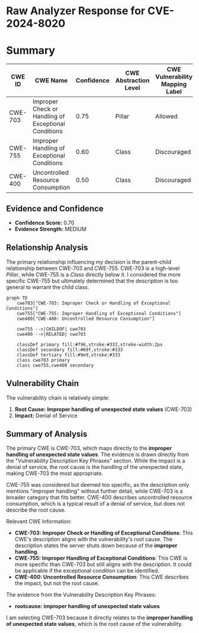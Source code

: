 # Raw Analyzer Response for CVE-2024-8020

# Summary
| CWE ID | CWE Name | Confidence | CWE Abstraction Level | CWE Vulnerability Mapping Label | CWE-Vulnerability Mapping Notes |
|---|---|---|---|---|---|
| CWE-703 | Improper Check or Handling of Exceptional Conditions | 0.75 | Pillar | Allowed | Primary CWE |
| CWE-755 | Improper Handling of Exceptional Conditions | 0.60 | Class | Discouraged | Secondary Candidate |
| CWE-400 | Uncontrolled Resource Consumption | 0.50 | Class | Discouraged | Secondary Candidate |

## Evidence and Confidence

*   **Confidence Score:** 0.70
*   **Evidence Strength:** MEDIUM

## Relationship Analysis
The primary relationship influencing my decision is the parent-child relationship between CWE-703 and CWE-755. CWE-703 is a high-level *Pillar*, while CWE-755 is a *Class* directly below it. I considered the more specific CWE-755 but ultimately determined that the description is too general to warrant the child class.

```mermaid
graph TD
    cwe703["CWE-703: Improper Check or Handling of Exceptional Conditions"]
    cwe755["CWE-755: Improper Handling of Exceptional Conditions"]
    cwe400["CWE-400: Uncontrolled Resource Consumption"]
    
    cwe755 -->|CHILDOF| cwe703
    cwe400 -->|RELATED| cwe703
    
    classDef primary fill:#f96,stroke:#333,stroke-width:2px
    classDef secondary fill:#69f,stroke:#333
    classDef tertiary fill:#9e9,stroke:#333
    class cwe703 primary
    class cwe755,cwe400 secondary
```

## Vulnerability Chain
The vulnerability chain is relatively simple:

1.  **Root Cause:** **Improper handling of unexpected state values** (CWE-703)
2.  **Impact:** Denial of Service

## Summary of Analysis
The primary CWE is CWE-703, which maps directly to the **improper handling of unexpected state values**. The evidence is drawn directly from the "Vulnerability Description Key Phrases" section. While the impact is a denial of service, the root cause is the handling of the unexpected state, making CWE-703 the most appropriate.

CWE-755 was considered but deemed too specific, as the description only mentions "improper handling" without further detail, while CWE-703 is a broader category that fits better. CWE-400 describes uncontrolled resource consumption, which is a typical result of a denial of service, but does not describe the root cause.

Relevant CWE Information:

*   **CWE-703: Improper Check or Handling of Exceptional Conditions**: This CWE's description aligns with the vulnerability's root cause. The description states the server shuts down because of the **improper handling**.
*   **CWE-755: Improper Handling of Exceptional Conditions**: This CWE is more specific than CWE-703 but still aligns with the description. It could be applicable if the exceptional condition can be identified.
*   **CWE-400: Uncontrolled Resource Consumption**: This CWE describes the impact, but not the root cause.

The evidence from the Vulnerability Description Key Phrases:
*   **rootcause:** **improper handling of unexpected state values**

I am selecting CWE-703 because it directly relates to the **improper handling of unexpected state values**, which is the root cause of the vulnerability.